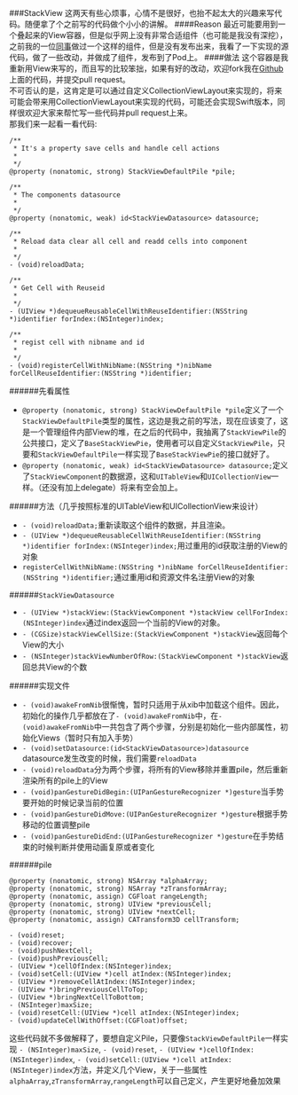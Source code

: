 ###StackView
这两天有些心烦事，心情不是很好，也抬不起太大的兴趣来写代码。随便拿了个之前写的代码做个小小的讲解。
####Reason
最近可能要用到一个叠起来的View容器，但是似乎网上没有非常合适组件（也可能是我没有深挖），之前我的一位[同事](http://sherlockyao.com)做过一个这样的组件，但是没有发布出来，我看了一下实现的源代码，做了一些改动，并做成了组件，发布到了Pod上。
####做法
这个容器是我重新用View来写的，而且写的比较笨拙，如果有好的改动，欢迎fork我在[Github](https://github.com/guoshencheng/StackView)上面的代码，并提交pull request。</br>
不可否认的是，这肯定是可以通过自定义CollectionViewLayout来实现的，将来可能会带来用CollectionViewLayout来实现的代码，可能还会实现Swift版本，同样很欢迎大家来帮忙写一些代码并pull request上来。</br>
那我们来一起看一看代码:

```objc
/**
 * It's a property save cells and handle cell actions
 *
 */
@property (nonatomic, strong) StackViewDefaultPile *pile;

/**
 * The components datasource
 *
 */
@property (nonatomic, weak) id<StackViewDatasource> datasource;

/**
 * Reload data clear all cell and readd cells into component
 *
 */
- (void)reloadData;

/**
 * Get Cell with Reuseid
 *
 */
- (UIView *)dequeueReusableCellWithReuseIdentifier:(NSString *)identifier forIndex:(NSInteger)index;

/**
 * regist cell with nibname and id
 *
 */
- (void)registerCellWithNibName:(NSString *)nibName forCellReuseIdentifier:(NSString *)identifier;

```
######先看属性
- `@property (nonatomic, strong) StackViewDefaultPile *pile`定义了一个`StackViewDefaultPile`类型的属性，这边是我之前的写法，现在应该变了，这是一个管理组件内部View的堆，在之后的代码中，我抽离了`StackViewPile`的公共接口，定义了`BaseStackViewPie`，使用者可以自定义`StackViewPile`，只要和`StackViewDefaultPile`一样实现了`BaseStackViewPie`的接口就好了。</br>
- `@property (nonatomic, weak) id<StackViewDatasource> datasource;`定义了`StackViewComponent`的数据源，这和`UITableView`和`UICollectionView`一样。（还没有加上delegate）将来有空会加上。</br>

######方法（几乎按照标准的UITableView和UICollectionView来设计）
- `- (void)reloadData;`重新读取这个组件的数据，并且渲染。</br>
- `- (UIView *)dequeueReusableCellWithReuseIdentifier:(NSString *)identifier forIndex:(NSInteger)index;`用过重用的id获取注册的View的对象</br>
- `registerCellWithNibName:(NSString *)nibName forCellReuseIdentifier:(NSString *)identifier;`通过重用id和资源文件名注册View的对象

######`StackViewDatasource`
- `- (UIView *)stackView:(StackViewComponent *)stackView cellForIndex:(NSInteger)index`通过index返回一个当前的View的对象。
- `- (CGSize)stackViewCellSize:(StackViewComponent *)stackView`返回每个View的大小
- `- (NSInteger)stackViewNumberOfRow:(StackViewComponent *)stackView`返回总共View的个数

######实现文件
- `- (void)awakeFromNib`很惭愧，暂时只适用于从xib中加载这个组件。因此，初始化的操作几乎都放在了`- (void)awakeFromNib`中，在``- (void)awakeFromNib``中一共包含了两个步骤，分别是初始化一些内部属性，初始化Views（暂时只有加入手势）
- `- (void)setDatasource:(id<StackViewDatasource>)datasource `datasource发生改变的时候，我们需要`reloadData`
- `- (void)reloadData`分为两个步骤，将所有的View移除并重置pile，然后重新渲染所有的pile上的View
- `- (void)panGestureDidBegin:(UIPanGestureRecognizer *)gesture`当手势要开始的时候记录当前的位置
- `- (void)panGestureDidMove:(UIPanGestureRecognizer *)gesture`根据手势移动的位置调整pile
- `- (void)panGestureDidEnd:(UIPanGestureRecognizer *)gesture`在手势结束的时候判断并使用动画复原或者变化

######pile

```objc
@property (nonatomic, strong) NSArray *alphaArray;
@property (nonatomic, strong) NSArray *zTransformArray;
@property (nonatomic, assign) CGFloat rangeLength;
@property (nonatomic, strong) UIView *previousCell;
@property (nonatomic, strong) UIView *nextCell;
@property (nonatomic, assign) CATransform3D cellTransform;

- (void)reset;
- (void)recover;
- (void)pushNextCell;
- (void)pushPreviousCell;
- (UIView *)cellOfIndex:(NSInteger)index;
- (void)setCell:(UIView *)cell atIndex:(NSInteger)index;
- (UIView *)removeCellAtIndex:(NSInteger)index;
- (UIView *)bringPreviousCellToTop;
- (UIView *)bringNextCellToBottom;
- (NSInteger)maxSize;
- (void)resetCell:(UIView *)cell atIndex:(NSInteger)index;
- (void)updateCellWithOffset:(CGFloat)offset;
```

这些代码就不多做解释了，要想自定义Pile，只要像`StackViewDefaultPile`一样实现
`- (NSInteger)maxSize`, `- (void)reset`, `- (UIView *)cellOfIndex:(NSInteger)index`, `- (void)setCell:(UIView *)cell atIndex:(NSInteger)index`方法，并定义几个View，关于一些属性`alphaArray`,`zTransformArray`,`rangeLength`可以自己定义，产生更好地叠加效果


